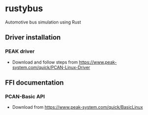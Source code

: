 # rustybus
Automotive bus simulation using Rust

## Driver installation
### PEAK driver
* Download and follow steps from https://www.peak-system.com/quick/PCAN-Linux-Driver

## FFI documentation
### PCAN-Basic API
* Download from https://www.peak-system.com/quick/BasicLinux
